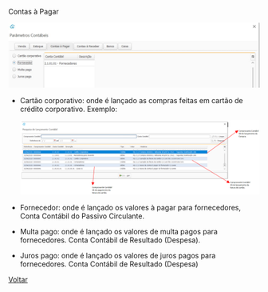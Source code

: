 Contas à Pagar

![](images/contabilidade_parametro_contabil_contas_pagar.jpg)

- Cartão corporativo: onde é lançado as compras feitas em cartão de crédito corporativo. Exemplo:

  ![](images/contabilidade_parametro_contabil_contas_pagar_cartao.jpg)

- Fornecedor: onde é lançado os valores à pagar para fornecedores, Conta Contábil do Passivo Circulante.

- Multa pago: onde é lançado os valores de multa pagos para fornecedores. Conta Contábil de Resultado (Despesa).

- Juros pago: onde é lançado os valores de juros pagos para fornecedores. Conta Contábil de Resultado (Despesa) 





[Voltar](contabilidade_parametro_contabil.md)

